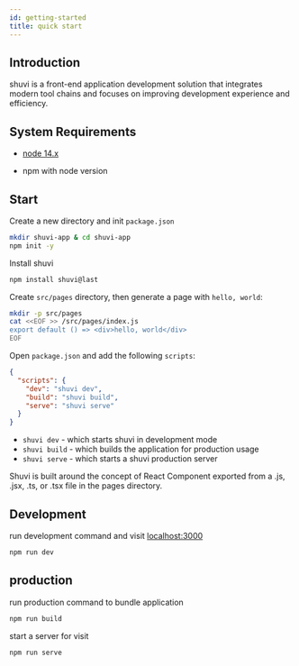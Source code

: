 ```yaml
---
id: getting-started
title: quick start
---
```


## Introduction

shuvi is a front-end application development solution that integrates modern tool chains and focuses on improving development experience and efficiency.

## System Requirements

- [node 14.x](https://github.com/nodejs/Release)

- npm with node version

## Start

Create a new directory and init `package.json`

```sh
mkdir shuvi-app & cd shuvi-app
npm init -y
```

Install shuvi

```sh
npm install shuvi@last
```

Create `src/pages` directory, then generate a page with `hello, world`:
```sh
mkdir -p src/pages
cat <<EOF >> /src/pages/index.js
export default () => <div>hello, world</div>
EOF
```

Open `package.json` and add the following `scripts`:
```json
{
  "scripts": {
    "dev": "shuvi dev",
    "build": "shuvi build",
    "serve": "shuvi serve"
  }
}
```

- `shuvi dev` - which starts shuvi in development mode
- `shuvi build` - which builds the application for production usage
- `shuvi serve` - which starts a shuvi production server
  
Shuvi is built around the concept of React Component exported from a .js, .jsx, .ts, or .tsx file in the pages directory.

## Development

run development command and visit [localhost:3000](http://localhost:3000)
```sh
npm run dev
```
## production

run production command to bundle application
```sh
npm run build
```
start a server for visit
```sh
npm run serve
```

